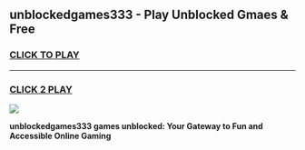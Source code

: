 
## unblockedgames333 - Play Unblocked Gmaes & Free
<h3>
<a href="https://news.freeplayer.one?title=unblockedgames333&ref=16F">CLICK TO PLAY</a></h3>
<hr>

<h3>
<a href="https://news.freeplayer.one?title=unblockedgames333&ref=16F">CLICK 2 PLAY</a>
  
</h3>

<a href="https://news.freeplayer.one?title=unblockedgames333&ref=16F/"><img src="https://clearcache.store/games.png"></a>


**unblockedgames333 games unblocked: Your Gateway to Fun and Accessible Online Gaming**
